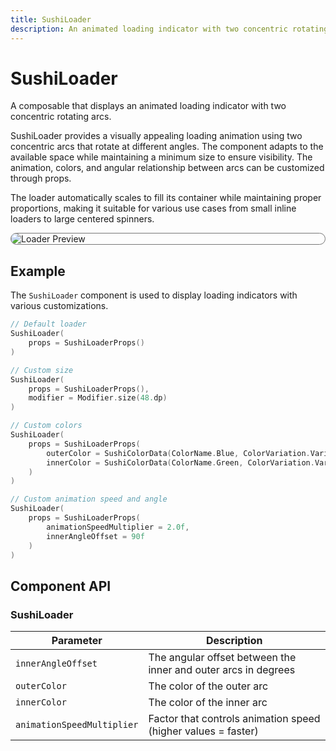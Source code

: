 ```yaml
---
title: SushiLoader
description: An animated loading indicator with two concentric rotating arcs.
---
```


# SushiLoader

A composable that displays an animated loading indicator with two concentric rotating arcs.

SushiLoader provides a visually appealing loading animation using two concentric arcs
that rotate at different angles. The component adapts to the available space while
maintaining a minimum size to ensure visibility. The animation, colors, and angular
relationship between arcs can be customized through props.

The loader automatically scales to fill its container while maintaining proper proportions,
making it suitable for various use cases from small inline loaders to large centered spinners.

<div style="max-width: 800px; max-height: 340px; border-radius: 20px; overflow: hidden; border: 1px solid #777;">
    <img class="component-preview" src="../preview_loader.png" alt="Loader Preview">
</div>

## Example

The `SushiLoader` component is used to display loading indicators with various customizations.

```kotlin
// Default loader
SushiLoader(
    props = SushiLoaderProps()
)

// Custom size
SushiLoader(
    props = SushiLoaderProps(),
    modifier = Modifier.size(48.dp)
)

// Custom colors
SushiLoader(
    props = SushiLoaderProps(
        outerColor = SushiColorData(ColorName.Blue, ColorVariation.Variation500),
        innerColor = SushiColorData(ColorName.Green, ColorVariation.Variation500)
    )
)

// Custom animation speed and angle
SushiLoader(
    props = SushiLoaderProps(
        animationSpeedMultiplier = 2.0f,
        innerAngleOffset = 90f
    )
)
```

## Component API

### SushiLoader

| Parameter                               | Description                      |
|-----------------------------------------|----------------------------------|
| <div class='parameter'>`innerAngleOffset`</div>| The angular offset between the inner and outer arcs in degrees |
| <div class='parameter'>`outerColor`</div>| The color of the outer arc |
| <div class='parameter'>`innerColor`</div>| The color of the inner arc |
| <div class='parameter'>`animationSpeedMultiplier`</div>| Factor that controls animation speed (higher values = faster) |